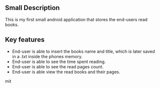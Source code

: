 ## Small Description
This is my first small android application that stores the end-users read books.

## Key features
* End-user is able to insert the books name and title, which is later saved in a .txt inside the phones memory.
* End-user is able to see the time spent reading.
* End-user is able to see the read pages count.
* End-user is able view the read books and their pages.

mit
